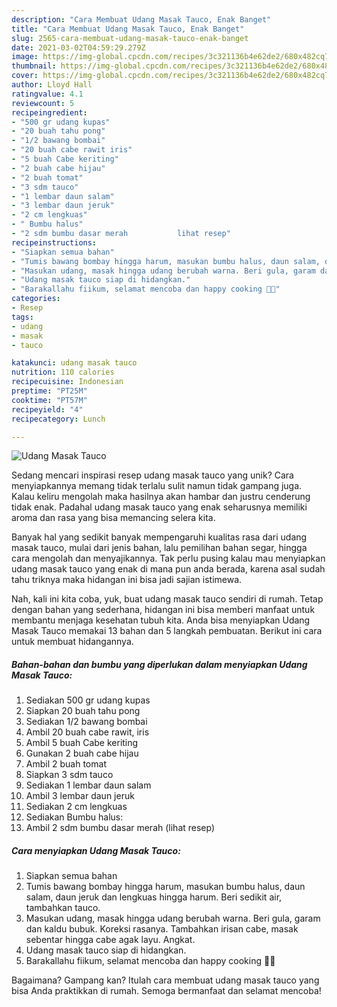 ```yaml
---
description: "Cara Membuat Udang Masak Tauco, Enak Banget"
title: "Cara Membuat Udang Masak Tauco, Enak Banget"
slug: 2565-cara-membuat-udang-masak-tauco-enak-banget
date: 2021-03-02T04:59:29.279Z
image: https://img-global.cpcdn.com/recipes/3c321136b4e62de2/680x482cq70/udang-masak-tauco-foto-resep-utama.jpg
thumbnail: https://img-global.cpcdn.com/recipes/3c321136b4e62de2/680x482cq70/udang-masak-tauco-foto-resep-utama.jpg
cover: https://img-global.cpcdn.com/recipes/3c321136b4e62de2/680x482cq70/udang-masak-tauco-foto-resep-utama.jpg
author: Lloyd Hall
ratingvalue: 4.1
reviewcount: 5
recipeingredient:
- "500 gr udang kupas"
- "20 buah tahu pong"
- "1/2 bawang bombai"
- "20 buah cabe rawit iris"
- "5 buah Cabe keriting"
- "2 buah cabe hijau"
- "2 buah tomat"
- "3 sdm tauco"
- "1 lembar daun salam"
- "3 lembar daun jeruk"
- "2 cm lengkuas"
- " Bumbu halus"
- "2 sdm bumbu dasar merah           lihat resep"
recipeinstructions:
- "Siapkan semua bahan"
- "Tumis bawang bombay hingga harum, masukan bumbu halus, daun salam, daun jeruk dan lengkuas hingga harum. Beri sedikit air, tambahkan tauco."
- "Masukan udang, masak hingga udang berubah warna. Beri gula, garam dan kaldu bubuk. Koreksi rasanya. Tambahkan irisan cabe, masak sebentar hingga cabe agak layu. Angkat."
- "Udang masak tauco siap di hidangkan."
- "Barakallahu fiikum, selamat mencoba dan happy cooking 🤗😘"
categories:
- Resep
tags:
- udang
- masak
- tauco

katakunci: udang masak tauco 
nutrition: 110 calories
recipecuisine: Indonesian
preptime: "PT25M"
cooktime: "PT57M"
recipeyield: "4"
recipecategory: Lunch

---
```



![Udang Masak Tauco](https://img-global.cpcdn.com/recipes/3c321136b4e62de2/680x482cq70/udang-masak-tauco-foto-resep-utama.jpg)

Sedang mencari inspirasi resep udang masak tauco yang unik? Cara menyiapkannya memang tidak terlalu sulit namun tidak gampang juga. Kalau keliru mengolah maka hasilnya akan hambar dan justru cenderung tidak enak. Padahal udang masak tauco yang enak seharusnya memiliki aroma dan rasa yang bisa memancing selera kita.

Banyak hal yang sedikit banyak mempengaruhi kualitas rasa dari udang masak tauco, mulai dari jenis bahan, lalu pemilihan bahan segar, hingga cara mengolah dan menyajikannya. Tak perlu pusing kalau mau menyiapkan udang masak tauco yang enak di mana pun anda berada, karena asal sudah tahu triknya maka hidangan ini bisa jadi sajian istimewa.




Nah, kali ini kita coba, yuk, buat udang masak tauco sendiri di rumah. Tetap dengan bahan yang sederhana, hidangan ini bisa memberi manfaat untuk membantu menjaga kesehatan tubuh kita. Anda bisa menyiapkan Udang Masak Tauco memakai 13 bahan dan 5 langkah pembuatan. Berikut ini cara untuk membuat hidangannya.

<!--inarticleads1-->

##### Bahan-bahan dan bumbu yang diperlukan dalam menyiapkan Udang Masak Tauco:

1. Sediakan 500 gr udang kupas
1. Siapkan 20 buah tahu pong
1. Sediakan 1/2 bawang bombai
1. Ambil 20 buah cabe rawit, iris
1. Ambil 5 buah Cabe keriting
1. Gunakan 2 buah cabe hijau
1. Ambil 2 buah tomat
1. Siapkan 3 sdm tauco
1. Sediakan 1 lembar daun salam
1. Ambil 3 lembar daun jeruk
1. Sediakan 2 cm lengkuas
1. Sediakan  Bumbu halus:
1. Ambil 2 sdm bumbu dasar merah           (lihat resep)




<!--inarticleads2-->

##### Cara menyiapkan Udang Masak Tauco:

1. Siapkan semua bahan
1. Tumis bawang bombay hingga harum, masukan bumbu halus, daun salam, daun jeruk dan lengkuas hingga harum. Beri sedikit air, tambahkan tauco.
1. Masukan udang, masak hingga udang berubah warna. Beri gula, garam dan kaldu bubuk. Koreksi rasanya. Tambahkan irisan cabe, masak sebentar hingga cabe agak layu. Angkat.
1. Udang masak tauco siap di hidangkan.
1. Barakallahu fiikum, selamat mencoba dan happy cooking 🤗😘




Bagaimana? Gampang kan? Itulah cara membuat udang masak tauco yang bisa Anda praktikkan di rumah. Semoga bermanfaat dan selamat mencoba!
